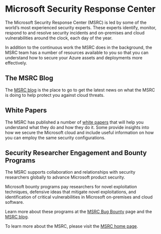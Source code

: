 <properties
   pageTitle="Microsoft Security Response Center | Microsoft Azure"
   description="The article provides a curated list of Microsoft Security Response Center (MSRC) resources that can be used to obtain more information about MSRC practices and recommendations."
   services="security"
   documentationCenter="na"
   authors="TomShinder"
   manager="StevenPo"
   editor="TomSh"/>

<tags
   ms.service="security"
   ms.devlang="na"
   ms.topic="article"
   ms.tgt_pltfrm="na"
   ms.workload="na"
   ms.date="08/02/2016"
   ms.author="yurid"/>

# Microsoft Security Response Center

The Microsoft Security Response Center (MSRC) is led by some of the world’s most experienced security experts. These experts identify, monitor, respond to and resolve security incidents and on-premises and cloud vulnerabilities around the clock, each day of the year.

In addition to the continuous work the MSRC does in the background, the MSRC team has a number of resources available to you so that you can understand how to secure your Azure assets and deployments more effectively.

## The MSRC Blog

The [MSRC blog](https://blogs.technet.microsoft.com/msrc/) is the place to go to get the latest news on what the MSRC is doing to help protect you against cloud threats.
 
## White Papers

The MSRC has published a number of [white papers](https://technet.microsoft.com/library/bb969102.aspx) that will help you understand what they do and how they do it. Some provide insights into how we secure the Microsoft cloud and include useful information on how you can employ the same security configurations.
 
## Security Researcher Engagement and Bounty Programs

The MSRC supports collaboration and relationships with security researchers globally to advance Microsoft product security.

Microsoft bounty programs pay researchers for novel exploitation techniques, defensive ideas that mitigate novel exploitations, and identification of critical vulnerabilities in Microsoft on-premises and cloud software.
 
Learn more about these programs at the [MSRC Bug Bounty](https://technet.microsoft.com/security/dn425036) page and the [MSRC blog](https://blogs.technet.microsoft.com/msrc/).

To learn more about the MSRC, please visit the [MSRC home page](https://technet.microsoft.com/library/dn440717.aspx).
